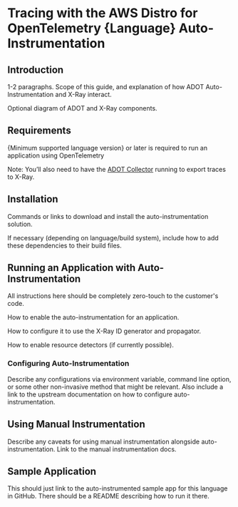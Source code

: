 <!-- This piece of documentation should exist only for ADOT SDKs that support some form of auto-instrumentation. It outlines how to use automatic instrumentation for tracing. The documentation that ends up on aws-otel.github.io should match this structure -->

# Tracing with the AWS Distro for OpenTelemetry {Language} Auto-Instrumentation

## Introduction

1-2 paragraphs. Scope of this guide, and explanation of how ADOT Auto-Instrumentation and X-Ray interact.

Optional diagram of ADOT and X-Ray components.

## Requirements

{Minimum supported language version} or later is required to run an application using OpenTelemetry

Note: You’ll also need to have the [ADOT Collector](https://aws-otel.github.io/docs/getting-started/collector) running to export traces to X-Ray.

## Installation

Commands or links to download and install the auto-instrumentation solution.

If necessary (depending on language/build system), include how to add these dependencies to their build files.

## Running an Application with Auto-Instrumentation

All instructions here should be completely zero-touch to the customer's code.

How to enable the auto-instrumentation for an application.

How to configure it to use the X-Ray ID generator and propagator.

How to enable resource detectors (if currently possible).

### Configuring Auto-Instrumentation

Describe any configurations via environment variable, command line option, or some other non-invasive method that might be relevant. Also include a link to the upstream documentation on how to configure auto-instrumentation.

## Using Manual Instrumentation

Describe any caveats for using manual instrumentation alongside auto-instrumentation. Link to the manual instrumentation docs.

## Sample Application

This should just link to the auto-instrumented sample app for this language in GitHub. There should be a README describing how to run it there.